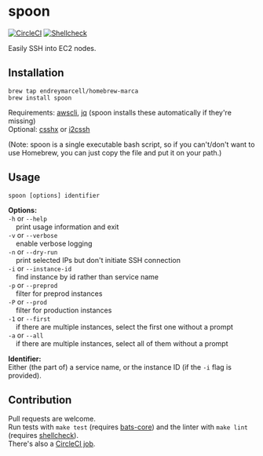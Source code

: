 # spoon

[![CircleCI](https://circleci.com/gh/endreymarcell/spoon.svg?style=svg)](https://circleci.com/gh/endreymarcell/spoon)
[![Shellcheck](https://img.shields.io/badge/code%20style-shellcheck-lightgrey.svg)](https://github.com/koalaman/shellcheck)

Easily SSH into EC2 nodes.

## Installation

```
brew tap endreymarcell/homebrew-marca
brew install spoon
```
Requirements: [awscli](https://aws.amazon.com/cli/), [jq](https://stedolan.github.io/jq/) (spoon installs these automatically if they're missing)  
Optional: [csshx](https://github.com/brockgr/csshx) or [i2cssh](https://github.com/wouterdebie/i2cssh)  

(Note: spoon is a single executable bash script, so if you can't/don't want to use Homebrew, you can just copy the file and put it on your path.)  

## Usage

`spoon [options] identifier`

__Options:__  
`-h` or `--help`  
&nbsp;&nbsp;&nbsp;&nbsp;print usage information and exit  
`-v` or `--verbose`  
&nbsp;&nbsp;&nbsp;&nbsp;enable verbose logging  
`-n` or `--dry-run`  
&nbsp;&nbsp;&nbsp;&nbsp;print selected IPs but don't initiate SSH connection  
`-i` or `--instance-id`  
&nbsp;&nbsp;&nbsp;&nbsp;find instance by id rather than service name  
`-p` or `--preprod`  
&nbsp;&nbsp;&nbsp;&nbsp;filter for preprod instances  
`-P` or `--prod`  
&nbsp;&nbsp;&nbsp;&nbsp;filter for production instances  
`-1` or `--first`  
&nbsp;&nbsp;&nbsp;&nbsp;if there are multiple instances, select the first one without a prompt  
`-a` or `--all`  
&nbsp;&nbsp;&nbsp;&nbsp;if there are multiple instances, select all of them without a prompt  

__Identifier:__  
Either (the part of) a service name, or the instance ID (if the `-i` flag is provided).  

## Contribution
Pull requests are welcome.  
Run tests with `make test` (requires [bats-core](https://github.com/bats-core/bats-core)) and the linter with `make lint` (requires [shellcheck](https://github.com/koalaman/shellcheck)).  
There's also a [CircleCI job](https://circleci.com/gh/endreymarcell/spoon).
